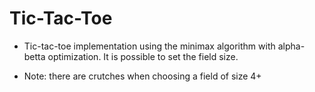 # Tic-Tac-Toe

- Tic-tac-toe implementation using the minimax algorithm with alpha-betta optimization. It is possible to set the field size. 

- Note: there are crutches when choosing a field of size 4+
